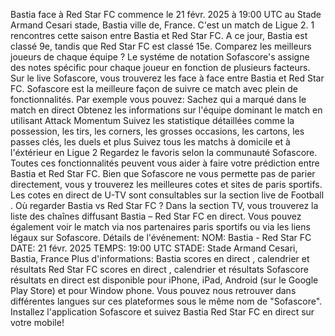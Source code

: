 Bastia face à Red Star FC commence le 21 févr. 2025 à 19:00 UTC au Stade Armand Cesari stade, Bastia ville de, France. C'est un match de Ligue 2.
1 rencontres cette saison entre Bastia et Red Star FC. A ce jour, Bastia est classé 9e, tandis que Red Star FC est classé 15e. Comparez les meilleurs joueurs de chaque équipe ? Le systéme de notation Sofascore's assigne des notes spécific pour chaque joueur en fonction de plusieurs facteurs.
Sur le live Sofascore, vous trouverez les face à face entre Bastia et Red Star FC. Sofascore est la meilleure façon de suivre ce match avec plein de fonctionnalités. Par exemple vous pouvez:
Sachez qui a marqué dans le match en direct
Obtenez les informations sur l'équipe dominant le match en utilisant Attack Momentum
Suivez les statistique détaillées comme la possession, les tirs, les corners, les grosses occasions, les cartons, les passes clés, les duels et plus
Suivez tous les matchs à domicile et à l'éxtérieur en Ligue 2
Regardez le favoris selon la communauté Sofascore.
Toutes ces fonctionnalités peuvent vous aider à faire votre prédiction entre Bastia et Red Star FC. Bien que Sofascore ne vous permette pas de parier directement, vous y trouverez les meilleures cotes et sites de paris sportifs. Les cotes en direct de U-TV sont consultables sur la section live de Football .
Où regarder Bastia vs Red Star FC ? Dans la section TV, vous trouverez la liste des chaînes diffusant Bastia – Red Star FC en direct. Vous pouvez également voir le match via nos partenaires paris sportifs ou via les liens légaux sur Sofascore.
Détails de l'événement:
NOM: Bastia - Red Star FC
DATE: 21 févr. 2025
TEMPS: 19:00 UTC
STADE: Stade Armand Cesari, Bastia, France
Plus d'informations:
Bastia scores en direct , calendrier et résultats
Red Star FC scores en direct , calendrier et résultats
Sofascore résultats en direct est disponible pour iPhone, iPad, Android (sur le Google Play Store) et pour Window phone. Vous pouvez nous retrouver dans différentes langues sur ces plateformes sous le même nom de "Sofascore". Installez l'application Sofascore et suivez Bastia Red Star FC en direct sur votre mobile!
